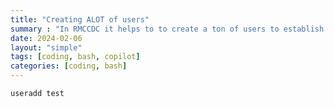 ```yaml
---
title: "Creating ALOT of users"
summary : "In RMCCDC it helps to to create a ton of users to establish persistence, plus we are purposely loud, so that the blue team know we are there"
date: 2024-02-06
layout: "simple"
tags: [coding, bash, copilot]
categories: [coding, bash]
---
```


```bash
useradd test
```